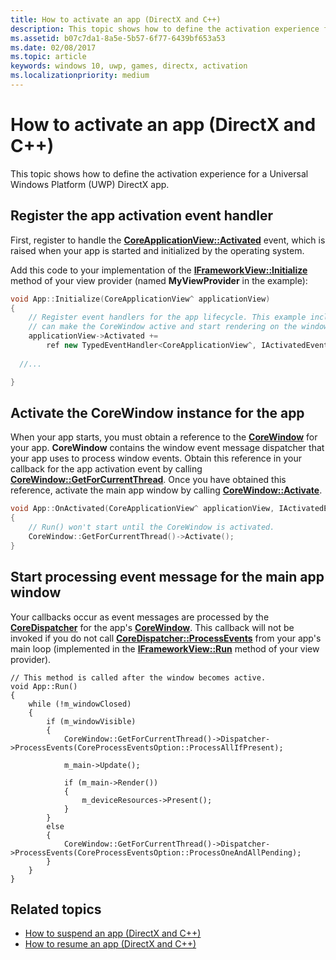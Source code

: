```yaml
---
title: How to activate an app (DirectX and C++)
description: This topic shows how to define the activation experience for a Universal Windows Platform (UWP) DirectX app.
ms.assetid: b07c7da1-8a5e-5b57-6f77-6439bf653a53
ms.date: 02/08/2017
ms.topic: article
keywords: windows 10, uwp, games, directx, activation
ms.localizationpriority: medium
---
```

# How to activate an app (DirectX and C++)



This topic shows how to define the activation experience for a Universal Windows Platform (UWP) DirectX app.

## Register the app activation event handler


First, register to handle the [**CoreApplicationView::Activated**](/uwp/api/windows.applicationmodel.core.coreapplicationview.activated) event, which is raised when your app is started and initialized by the operating system.

Add this code to your implementation of the [**IFrameworkView::Initialize**](/uwp/api/windows.applicationmodel.core.iframeworkview.initialize) method of your view provider (named **MyViewProvider** in the example):

```cpp
void App::Initialize(CoreApplicationView^ applicationView)
{
    // Register event handlers for the app lifecycle. This example includes Activated, so that we
    // can make the CoreWindow active and start rendering on the window.
    applicationView->Activated +=
        ref new TypedEventHandler<CoreApplicationView^, IActivatedEventArgs^>(this, &App::OnActivated);
  
  //...

}
```

## Activate the CoreWindow instance for the app


When your app starts, you must obtain a reference to the [**CoreWindow**](/uwp/api/Windows.UI.Core.CoreWindow) for your app. **CoreWindow** contains the window event message dispatcher that your app uses to process window events. Obtain this reference in your callback for the app activation event by calling [**CoreWindow::GetForCurrentThread**](/uwp/api/windows.ui.core.corewindow.getforcurrentthread). Once you have obtained this reference, activate the main app window by calling [**CoreWindow::Activate**](/uwp/api/windows.ui.core.corewindow.activate).

```cpp
void App::OnActivated(CoreApplicationView^ applicationView, IActivatedEventArgs^ args)
{
    // Run() won't start until the CoreWindow is activated.
    CoreWindow::GetForCurrentThread()->Activate();
}
```

## Start processing event message for the main app window


Your callbacks occur as event messages are processed by the [**CoreDispatcher**](/uwp/api/Windows.UI.Core.CoreDispatcher) for the app's [**CoreWindow**](/uwp/api/Windows.UI.Core.CoreWindow). This callback will not be invoked if you do not call [**CoreDispatcher::ProcessEvents**](/uwp/api/windows.ui.core.coredispatcher.processevents) from your app's main loop (implemented in the [**IFrameworkView::Run**](/uwp/api/windows.applicationmodel.core.iframeworkview.run) method of your view provider).

``` syntax
// This method is called after the window becomes active.
void App::Run()
{
    while (!m_windowClosed)
    {
        if (m_windowVisible)
        {
            CoreWindow::GetForCurrentThread()->Dispatcher->ProcessEvents(CoreProcessEventsOption::ProcessAllIfPresent);

            m_main->Update();

            if (m_main->Render())
            {
                m_deviceResources->Present();
            }
        }
        else
        {
            CoreWindow::GetForCurrentThread()->Dispatcher->ProcessEvents(CoreProcessEventsOption::ProcessOneAndAllPending);
        }
    }
}
```

## Related topics


* [How to suspend an app (DirectX and C++)](how-to-suspend-an-app-directx-and-cpp.md)
* [How to resume an app (DirectX and C++)](how-to-resume-an-app-directx-and-cpp.md)

 

 